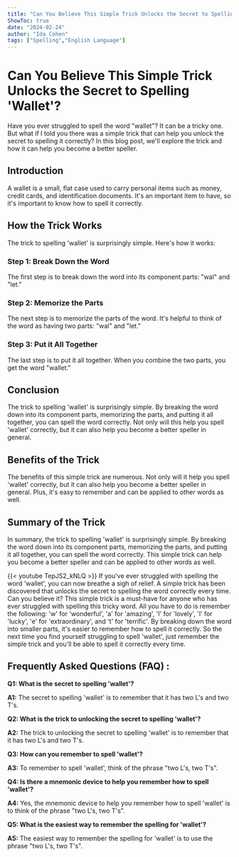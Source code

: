 ```yaml
---
title: "Can You Believe This Simple Trick Unlocks the Secret to Spelling 'Wallet'?"
ShowToc: true 
date: "2024-02-24"
author: "Ida Cohen" 
tags: ["Spelling","English Language"]
---
```

# Can You Believe This Simple Trick Unlocks the Secret to Spelling 'Wallet'?

Have you ever struggled to spell the word "wallet"? It can be a tricky one. But what if I told you there was a simple trick that can help you unlock the secret to spelling it correctly? In this blog post, we'll explore the trick and how it can help you become a better speller.

## Introduction

A wallet is a small, flat case used to carry personal items such as money, credit cards, and identification documents. It's an important item to have, so it's important to know how to spell it correctly.

## How the Trick Works

The trick to spelling 'wallet' is surprisingly simple. Here's how it works:

### Step 1: Break Down the Word

The first step is to break down the word into its component parts: "wal" and "let."

### Step 2: Memorize the Parts

The next step is to memorize the parts of the word. It's helpful to think of the word as having two parts: "wal" and "let."

### Step 3: Put it All Together

The last step is to put it all together. When you combine the two parts, you get the word "wallet."

## Conclusion

The trick to spelling 'wallet' is surprisingly simple. By breaking the word down into its component parts, memorizing the parts, and putting it all together, you can spell the word correctly. Not only will this help you spell 'wallet' correctly, but it can also help you become a better speller in general. 

## Benefits of the Trick

The benefits of this simple trick are numerous. Not only will it help you spell 'wallet' correctly, but it can also help you become a better speller in general. Plus, it's easy to remember and can be applied to other words as well.

## Summary of the Trick

In summary, the trick to spelling 'wallet' is surprisingly simple. By breaking the word down into its component parts, memorizing the parts, and putting it all together, you can spell the word correctly. This simple trick can help you become a better speller and can be applied to other words as well.

{{< youtube TepJS2_kNLQ >}} 
If you've ever struggled with spelling the word 'wallet', you can now breathe a sigh of relief. A simple trick has been discovered that unlocks the secret to spelling the word correctly every time. Can you believe it? This simple trick is a must-have for anyone who has ever struggled with spelling this tricky word. All you have to do is remember the following: 'w' for 'wonderful', 'a' for 'amazing', 'l' for 'lovely', 'l' for 'lucky', 'e' for 'extraordinary', and 't' for 'terrific'. By breaking down the word into smaller parts, it's easier to remember how to spell it correctly. So the next time you find yourself struggling to spell 'wallet', just remember the simple trick and you'll be able to spell it correctly every time.

## Frequently Asked Questions (FAQ) :
**Q1: What is the secret to spelling 'wallet'?**

**A1:** The secret to spelling 'wallet' is to remember that it has two L's and two T's.

**Q2: What is the trick to unlocking the secret to spelling 'wallet'?**

**A2:** The trick to unlocking the secret to spelling 'wallet' is to remember that it has two L's and two T's.

**Q3: How can you remember to spell 'wallet'?**

**A3:** To remember to spell 'wallet', think of the phrase "two L's, two T's".

**Q4: Is there a mnemonic device to help you remember how to spell 'wallet'?**

**A4:** Yes, the mnemonic device to help you remember how to spell 'wallet' is to think of the phrase "two L's, two T's".

**Q5: What is the easiest way to remember the spelling for 'wallet'?**

**A5:** The easiest way to remember the spelling for 'wallet' is to use the phrase "two L's, two T's".





